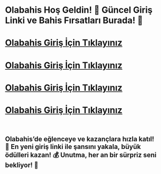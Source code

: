 # Olabahis Hoş Geldin! 🚀 Güncel Giriş Linki ve Bahis Fırsatları Burada! 🎉

# [Olabahis Giriş İçin Tıklayınız](https://winzhub.org)
# [Olabahis Giriş İçin Tıklayınız](https://winzhub.org)
# [Olabahis Giriş İçin Tıklayınız](https://winzhub.org)
# [Olabahis Giriş İçin Tıklayınız](https://winzhub.org)

<br>

## Olabahis’de eğlenceye ve kazançlara hızla katıl! 🎯 En yeni giriş linki ile şansını yakala, büyük ödülleri kazan! 💰 Unutma, her an bir sürpriz seni bekliyor! 🎁
